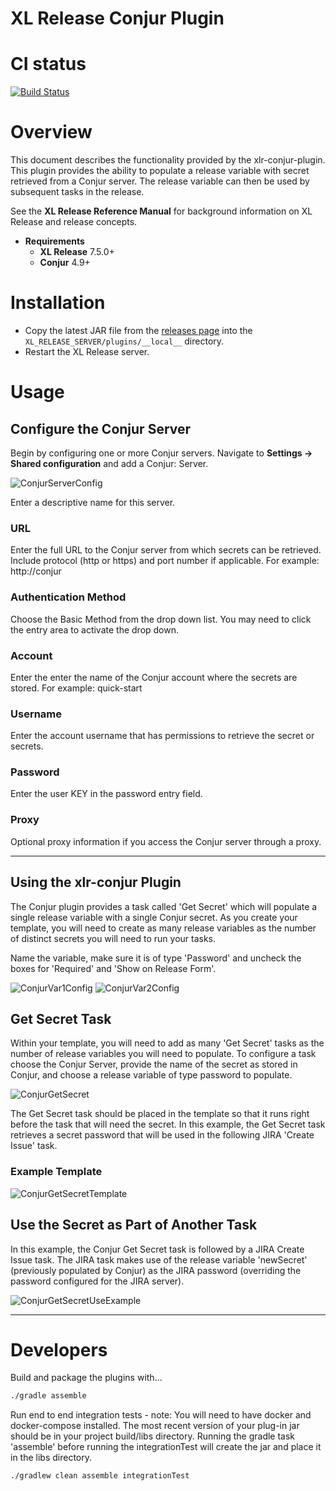 # XL Release Conjur Plugin

# CI status #

[![Build Status][xlr-conjur-travis-image] ][xlr-conjur-travis-url]

[xlr-conjur-travis-image]: https://travis-ci.org/xebialabs-community/xlr-conjur-plugin.svg?branch=master
[xlr-conjur-travis-url]: https://travis-ci.org/xebialabs-community/xlr-conjur-plugin


# Overview #

This document describes the functionality provided by the xlr-conjur-plugin.
This plugin provides the ability to populate a release variable with secret retrieved from a Conjur server. The release variable can then be used by subsequent tasks in the release. 

See the **XL Release Reference Manual** for background information on XL Release and release concepts.

* **Requirements**
  * **XL Release** 7.5.0+
  * **Conjur** 4.9+


# Installation #

* Copy the latest JAR file from the [releases page](https://github.com/xebialabs-community/xlr-conjur-plugin/releases) into the `XL_RELEASE_SERVER/plugins/__local__` directory.
* Restart the XL Release server.


# Usage #

## Configure the Conjur Server ##

Begin by configuring one or more Conjur servers.  Navigate to **Settings -> Shared configuration** and add a Conjur: Server.

![ConjurServerConfig](images/conjur-xlr-server-config.png)

Enter a descriptive name for this server.

### URL ###

Enter the full URL to the Conjur server from which secrets can be retrieved.  Include protocol (http or https) and port number if applicable.  For example: http://conjur

### Authentication Method ###

Choose the Basic Method from the drop down list. You may need to click the entry area to activate the drop down.

### Account ###

Enter the enter the name of the Conjur account where the secrets are stored.  For example: quick-start

### Username ###

Enter the account username that has permissions to retrieve the secret or secrets.

### Password ###

Enter the user KEY in the password entry field.

### Proxy ###

Optional proxy information if you access the Conjur server through a proxy.

---
## Using the xlr-conjur Plugin ##
The Conjur plugin provides a task called 'Get Secret' which will populate a single release variable with a single Conjur secret. As you create your template, you will need to create as many release variables as the number of distinct secrets you will need to run your tasks. 

Name the variable, make sure it is of type 'Password' and uncheck the boxes for 'Required' and 'Show on Release Form'.

![ConjurVar1Config](images/conjur-xlr-release-var-1.png)
![ConjurVar2Config](images/conjur-xlr-release-var-2.png)

## Get Secret Task ##
Within your template, you will need to add as many 'Get Secret' tasks as the number of release variables you will need to populate. To configure a task choose the Conjur Server, provide the name of the secret as stored in Conjur, and choose a release variable of type password to populate. 

![ConjurGetSecret](images/conjur-xlr-getSecret-task.png)

The Get Secret task should be placed in the template so that it runs right before the task that will need the secret. In this example, the Get Secret task retrieves a secret password that will be used in the following JIRA 'Create Issue' task. 

### Example Template ###

![ConjurGetSecretTemplate](images/conjur-xlr-template.png)



## Use the Secret as Part of Another Task ##
In this example, the Conjur Get Secret task is followed by a JIRA Create Issue task. The JIRA task makes use of the release variable 'newSecret' (previously populated by Conjur) as the JIRA password (overriding the password configured for the JIRA server).

![ConjurGetSecretUseExample](images/conjur-xlr-exampleUseSecret.png)


---


# Developers #

Build and package the plugins with...

```bash
./gradle assemble
```

Run end to end integration tests - note: You will need to have docker and docker-compose installed. The most recent version of your plug-in jar should be in your project build/libs directory. Running the gradle task 'assemble' before running the integrationTest will create the jar and place it in the libs directory.

```bash
./gradlew clean assemble integrationTest
```

